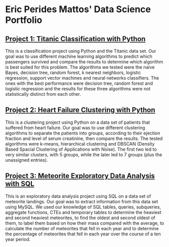 # Eric Perides Mattos' Data Science Portfolio

## [Project 1: Titanic Classification with Python](https://github.com/ericmattos/Titanic-Classification)

This is a classification project using Python and the Titanic data set. Our goal was to use different machine learning algorithms to predict which passengers survived and compare the results to determine which algorithm is best suited for this problem. The algorithms we tested were the naive Bayes, decision tree, random forest, k nearest neighbors, logistic regression, support vector machines and neural networks classifiers. The ones with the best performance were decision tree, random forest and logistic regression and the results for these three algorithms were not statistically distinct from each other.

## [Project 2: Heart Failure Clustering with Python](https://github.com/ericmattos/Heart-Failure-Clustering)

This is a clustering project using Python on a data set of patients that suffered from heart failure. Our goal was to use different clustering algorithms to separate the patients into groups, according to their ejection fraction and level of serum creatinine, then compare the results. The tested algorithms were k-means, hierarchical clustering and DBSCAN (Density Based Spacial Clustering of Applications with Noise). The first two led to very similar clusters, with 5 groups, while the later led to 7 groups (plus the unassigned entries).

## [Project 3: Meteorite Exploratory Data Analysis with SQL](https://github.com/ericmattos/Meteorite-Exploratory-Data-Analysis)

This is an exploratory data analysis project using SQL on a data set of meteorite landings.  Our goal was to extract information from this data set using MySQL. We used our knowledge of SQL tables, queries, subqueries, aggregate functions, CTEs and temporary tables to determine the heaviest and second heaviest meteorites, to find the oldest and second oldest of them, to label them based on how their mass compared with the average, to calculate the number of meteorites that fell in each year and to determine the percentage of meteorites that fell in each year over the course of a ten year period.
